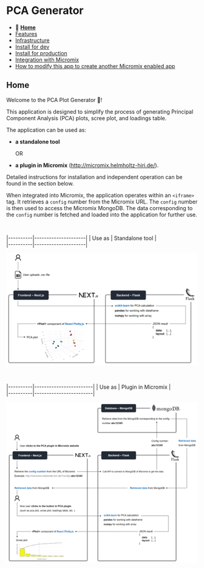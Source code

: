 # PCA Generator

- 🌟 **[Home](/README.md)**
- [Features](/documentation_markdown_files/features.md)
- [Infrastructure](/documentation_markdown_files/infrastructure.md)
- [Install for dev](/documentation_markdown_files/install_for_dev.md)
- [Install for production](/documentation_markdown_files/install_for_production.md)
- [Integration with Micromix](/documentation_markdown_files/integrate_with_micromix.md)
- [How to modify this app to create another Micromix enabled app](/documentation_markdown_files/how_to_modify_this_app_to_create_another_micromix_enabled_app.md)

## Home

Welcome to the PCA Plot Generator 👋!

This application is designed to simplify the process of generating Principal Component Analysis (PCA) plots, scree plot, and loadings table.

The application can be used as:

- **a standalone tool**

  OR

- **a plugin in Micromix** (http://micromix.helmholtz-hiri.de/).

Detailed instructions for installation and independent operation can be found in the section below.

When integrated into Micromix, the application operates within an `<iframe>` tag. It retrieves a `config` number from the Micromix URL. The `config` number is then used to access the Micromix MongoDB. The data corresponding to the `config` number is fetched and loaded into the application for further use.

<p>&nbsp;</p>

|----------|---------------------|
|  Use as  |   Standalone tool   |   
|----------|---------------------|

![standalone_tool](/documentation_images/flow__serve_as_standalone_tool.png)

<p>&nbsp;</p>

|----------|------------------------|
|  Use as  |   Plugin in Micromix   |   
|----------|------------------------|

![plugin_in_micromix](/documentation_images/flow__serve_as_plugin_in_micromix.png)

